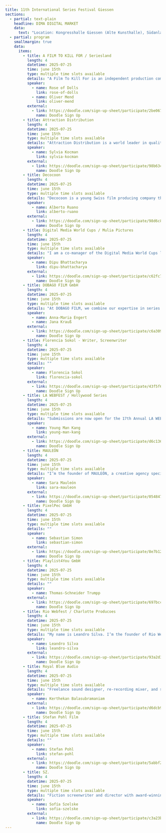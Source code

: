 ```yaml
---
title: 11th International Series Festival Giessen
sections:
  - partial: text-plain
    headline: DIMA DIGITAL MARKET
    data:
      text: "Location: Kongresshalle Giessen (Alte Kunsthalle), Südanlage 3, 35390 Giessen"
  - partial: program
    smallmargin: true
    data:
      items:			  
        - title: A FILM TO KILL FOR / Seriesland
          length: 4
          datetime: 2025-07-25
          time: june 15th
          type: multiple time slots available
          details: "A Film To Kill For is an independent production company from Bilbao, Spain, dedicated to bold, genre-driven storytelling across digital platforms."
          speaker:
            - name: Rose of Dolls
              link: rose-of-dolls
            - name: Oliver Mend
              link: oliver-mend
          external:
            - link: https://doodle.com/sign-up-sheet/participate/2be0679e-5d3e-496d-aa63-79466b82fdf0/select
              name: Doodle Sign Up
        - title: Attraction Distribution
          length: 4
          datetime: 2025-07-25
          time: june 15th
          type: multiple time slots available
          details: "Attraction Distribution is a world leader in quality family entertainment. We handle a catalogue of feature films across multiple genres, popular live action youth series and animation as well as prime time drama and original formats created by our sister companies and an extensive network of producers around the world."
          speaker:
            - name: Sylvia Kocman
              link: sylvia-kocman
          external:
            - link: https://doodle.com/sign-up-sheet/participate/98b63cbb-a7e2-403e-b47b-3e2c6de2bb9d/select
              name: Doodle Sign Up
        - title: Decocoon
          length: 4
          datetime: 2025-07-25
          time: june 15th
          type: multiple time slots available
          details: "Decocoon is a young Swiss film producing company that emerged from an artists collective creating live and video performances."
          speaker:
            - name: Alberto Ruano
              link: alberto-ruano
          external:
            - link: https://doodle.com/sign-up-sheet/participate/98d6c8ac-e6bc-495b-adaa-a857e00e7b9b/select
              name: Doodle Sign Up
        - title: Digital Media World Cups / Mulia Pictures
          length: 4
          datetime: 2025-07-25
          time: june 15th
          type: multiple time slots available
          details: "I am a co-manager of the Digital Media World Cups looking to educate the digital series community about our associated series festival circuits, the Web Series World Cup and the Audio Fiction World Cup. As Mulia Pictures, I am looking to network with fellow creatives."
          speaker:
            - name: Dipu Bhattacharya
              link: dipu-bhattacharya
          external:
            - link: https://doodle.com/sign-up-sheet/participate/c62fc7a0-0484-4219-9b64-6e9fa7d45c18/select
              name: Doodle Sign Up
        - title: DOBAGO FILM GmbH
          length: 4
          datetime: 2025-07-25
          time: june 15th
          type: multiple time slots available
          details: "At DOBAGO FILM, we combine our expertise in series production, creative writing, post-production, and marketing to achieve unique results. With the support of our extensive network of partners, we realize film projects of various scales."
          speaker:
            - name: Anna-Maria Engert
            - name: Jana Krauß
          external:
            - link: https://doodle.com/sign-up-sheet/participate/c6a3097a-5272-4908-b380-a20485998e58/select
              name: Doodle Sign Up
        - title: Florencia Sokol - Writer, Screenwriter
          length: 4
          datetime: 2025-07-25
          time: june 15th
          type: multiple time slots available
          details: ""
          speaker:
            - name: Florencia Sokol
              link: florencia-sokol
          external:
            - link: https://doodle.com/sign-up-sheet/participate/43f5f632-afe3-4582-8474-8fc8ce78b11e/select
              name: Doodle Sign Up
        - title: LA WEBFEST / Hollywood Series
          length: 4
          datetime: 2025-07-25
          time: june 15th
          type: multiple time slots available
          details: "Submissions are now open for the 17th Annual LA WEBFEST 2026, the first and largest web series festival. We accept films, series (long or short form), pilots, podcasts, shorts, and scripts. The 9th Annual Hollywood Series 2025 will be held online in December — early bird submissions are open until June."
          speaker:
            - name: Young Man Kang
              link: young-man-kang
          external:
            - link: https://doodle.com/sign-up-sheet/participate/d6c136ee-ead1-4f58-a991-031c0d6b1f0f/select
              name: Doodle Sign Up
        - title: MAULEÓN
          length: 4
          datetime: 2025-07-25
          time: june 15th
          type: multiple time slots available
          details: "I’m the founder of MAULEÓN, a creative agency specialising in communication for the cultural and creative industries. I help creators and cultural institutions communicate their work and identity through strategic social media content that highlights what makes them unique."
          speaker:
            - name: Sara Mauleón
              link: sara-mauleon
          external:
            - link: https://doodle.com/sign-up-sheet/participate/054847bd-aa10-4576-a314-d508dc1c21eb/select
              name: Doodle Sign Up
        - title: PixelPec GmbH
          length: 4
          datetime: 2025-07-25
          time: june 15th
          type: multiple time slots available
          details: ""
          speaker:
            - name: Sebastian Simon
              link: sebastian-simon
          external:
            - link: https://doodle.com/sign-up-sheet/participate/8e7b12a8-102c-426f-8e1a-9a7b63725ea9/select
              name: Doodle Sign Up
        - title: Playlist4You GmbH
          length: 4
          datetime: 2025-07-25
          time: june 15th
          type: multiple time slots available
          details: ""
          speaker:
            - name: Thomas-Schneider Trumpp
          external:
            - link: https://doodle.com/sign-up-sheet/participate/697bcce7-4a97-4920-b828-c84b83ea77f4/select
              name: Doodle Sign Up
        - title: Rio Webfest / Charlotte Producoes
          length: 4
          datetime: 2025-07-25
          time: june 15th
          type: multiple time slots available
          details: "My name is Leandro Silva. I’m the founder of Rio Webfest and my company Charlotte Producoes is interested in international coproductions. www.charlotteproducoes.com"
          speaker:
            - name: Leandro Silva
              link: leandro-silva
          external:
            - link: https://doodle.com/sign-up-sheet/participate/93a2d3ba-e7f7-4ad3-8837-c0ca08035415/select
              name: Doodle Sign Up
        - title: Royal Blue Audio
          length: 4
          datetime: 2025-07-25
          time: june 15th
          type: multiple time slots available
          details: "Freelance sound designer, re-recording mixer, and sound supervisor offering full audio post-production services for film, series, documentaries, and animation – from sound design and dialogue editing to mixing in stereo, 5.1, and beyond."
          speaker:
            - name: Kerthekan Balasubramaniam
          external:
            - link: https://doodle.com/sign-up-sheet/participate/d6dcb9a7-0d60-49d9-991e-4ec4761fbdb8/select
              name: Doodle Sign Up
        - title: Stefan Pohl Film
          length: 4
          datetime: 2025-07-25
          time: june 15th
          type: multiple time slots available
          details: ""
          speaker:
            - name: Stefan Pohl
              link: stefan-pohl
          external:
            - link: https://doodle.com/sign-up-sheet/participate/5abbf2fd-b8eb-4553-905b-785153b01e8d/select
              name: Doodle Sign Up
        - title: SZ.
          length: 4
          datetime: 2025-07-25
          time: june 15th
          type: multiple time slots available
          details: "Fiction screenwriter and director with award-winning projects developed for Warner Media and others, selected for leading international markets such as Iberseries, Conecta Fiction, and MIPCOM."
          speaker:
            - name: Sofía Szelske
              link: sofia-szelske
          external:
            - link: https://doodle.com/sign-up-sheet/participate/c3a23b7b-1690-40cd-9297-61dcc0ccc01c/select
              name: Doodle Sign Up
---
```

